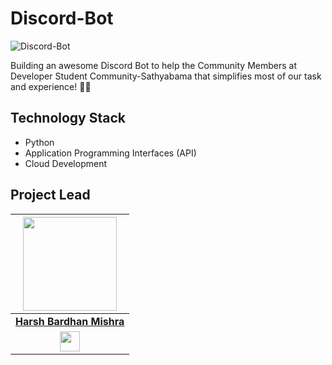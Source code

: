 # Discord-Bot
![Discord-Bot](https://socialify.git.ci/DSC-SIST/Discord-Bot/image?description=1&font=Raleway&forks=1&issues=1&language=1&logo=https%3A%2F%2Fi.imgur.com%2FZvXu8gj.png&owner=1&pattern=Floating%20Cogs&pulls=1&stargazers=1&theme=Dark)

Building an awesome Discord Bot to help the Community Members at Developer Student Community-Sathyabama that simplifies most of our task and experience! 📱💬

## Technology Stack 

- Python
- Application Programming Interfaces (API)
- Cloud Development

## Project Lead

|                                     <a href="https://github.com/harshcasper"><img src="https://avatars1.githubusercontent.com/u/47351025?s=460&u=e6985588320978737a51ac23c8a624005fce5e18&v=4" width=150px height=150px /></a>                                      |
| :-----------------------------------------------------------------------------------------------------------------------------------------------------------------------------------------------------------------------------------------------------------------: |
|                                                                                      **[Harsh Bardhan Mishra](https://www.linkedin.com/in/harsh-bardhan-mishra-b19990173/)**                                                                                       |
| <a href="https://www.linkedin.com/in/harsh-bardhan-mishra-b19990173/"><img src="https://mpng.subpng.com/20180324/vhe/kisspng-linkedin-computer-icons-logo-social-networking-ser-facebook-5ab6ebfe5f5397.2333748215219374063905.jpg" width="32px" height="32px"></a> |
